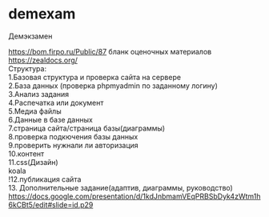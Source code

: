 # demexam
Демэкзамен

https://bom.firpo.ru/Public/87
бланк оценочных материалов
https://zealdocs.org/ <br>
Структура:<br>
1.Базовая структура и проверка сайта на сервере<br>
2.База данных (проверка phpmyadmin по заданному логину)<br>
3.Анализ задания<br>
4.Распечатка или документ<br>
5.Медиа файлы<br>
6.Данные в базе данных<br>
7.страница сайта/страница базы(диаграммы)<br>
8.проверка подкючения базы данных<br>
9.проверить нужнали ли авторизация<br>
10.контент<br>
11.css(Дизайн)<br>
koala<br>
!12.публикация сайта<br>
13. Дополнительные задание(адаптив, диаграммы, руководство)
https://docs.google.com/presentation/d/1kdJnbmamVEqPRBSbDyk4zWtm1h6kCBt5/edit#slide=id.p29
